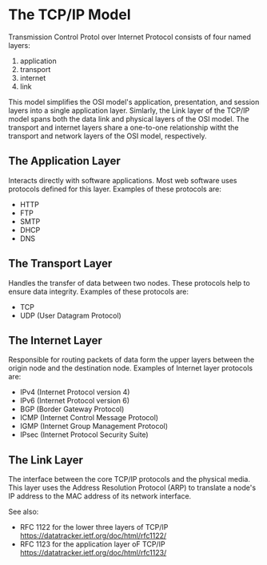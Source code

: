 # The TCP/IP Model

Transmission Control Protol over Internet Protocol consists of four named layers: 
1. application
2. transport
3. internet 
4. link

This model simplifies the OSI model's application, presentation, and session layers into a single application layer.
Simlarly, the Link layer of the TCP/IP model spans both the data link and physical layers of the OSI model.
The transport and internet layers share a one-to-one relationship witht the transport and network layers of the OSI model, respectively.


## The Application Layer

Interacts directly with software applications. Most web software uses protocols defined for this layer.
Examples of these protocols are: 
* HTTP
* FTP
* SMTP
* DHCP
* DNS

## The Transport Layer

Handles the transfer of data between two nodes. These protocols help to ensure data integrity. 
Examples of these protocols are:
* TCP 
* UDP (User Datagram Protocol)

## The Internet Layer

Responsible for routing packets of data form the upper layers between the origin node and the destination node. 
Examples of Internet layer protocols are:
* IPv4 (Internet Protocol version 4)
* IPv6 (Internet Protocol version 6)
* BGP (Border Gateway Protocol)
* ICMP (Internet Control Message Protocol)
* IGMP (Internet Group Management Protocol)
* IPsec (Internet Protocol Security Suite)

## The Link Layer

The interface between the core TCP/IP protocols and the physical media. 
This layer uses the Address Resolution Protocol (ARP) to translate a node's IP address to the MAC address of its network interface.

See also: 

* RFC 1122 for the lower three layers of TCP/IP https://datatracker.ietf.org/doc/html/rfc1122/
* RFC 1123 for the application layer oF TCP/IP https://datatracker.ietf.org/doc/html/rfc1123/
